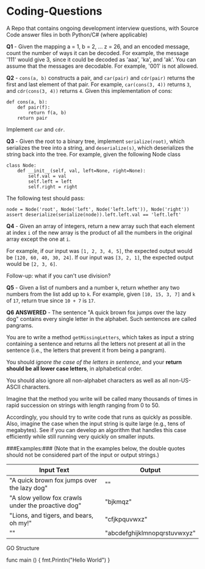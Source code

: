 # Coding-Questions
A Repo that contains ongoing development interview questions, with Source Code answer files in both Python/C# (where applicable)

**Q1** - Given the mapping a = 1, b = 2, ... z = 26, and an encoded message, count the number of ways it can be decoded.
For example, the message '111' would give 3, since it could be decoded as 'aaa', 'ka', and 'ak'.
You can assume that the messages are decodable. For example, '001' is not allowed.

**Q2** - `cons(a, b)` constructs a pair, and `car(pair)` and `cdr(pair)` returns the first and last element of that pair. For example, `car(cons(3, 4))` returns `3`, and `cdr(cons(3, 4))` returns `4`.
Given this implementation of cons:
```
def cons(a, b):
    def pair(f):
        return f(a, b)
    return pair
```    
Implement `car` and `cdr`.

**Q3** - Given the root to a binary tree, implement `serialize(root)`, which serializes the tree into a string, and `deserialize(s)`, which deserializes the string back into the tree.
For example, given the following Node class
```
class Node:
    def __init__(self, val, left=None, right=None):
        self.val = val
        self.left = left
        self.right = right
```
The following test should pass:

`node = Node('root', Node('left', Node('left.left')), Node('right'))
assert deserialize(serialize(node)).left.left.val == 'left.left'`

**Q4** - Given an array of integers, return a new array such that each element at index `i` of the new array is the product of all the numbers in the original array except the one at `i`.

For example, if our input was `[1, 2, 3, 4, 5]`, the expected output would be `[120, 60, 40, 30, 24]`. If our input was `[3, 2, 1]`, the expected output would be `[2, 3, 6]`.

Follow-up: what if you can't use division?

**Q5** - Given a list of numbers and a number `k`, return whether any two numbers from the list add up to `k`.
For example, given `[10, 15, 3, 7]` and `k` of `17`, return true since `10 + 7` is `17`.


**Q6** **ANSWERED** - The sentence "A quick brown fox jumps over the lazy dog" contains every single letter in the alphabet. Such sentences are called pangrams.

You are to write a method `getMissingLetters`, which takes as input a string containing a sentence and returns all the letters not present at all in the sentence (i.e., the letters that prevent it from being a pangram).

You should *ignore the case of the letters in sentence*, and your **return should be all lower case letters**, in alphabetical order.

You should also ignore all non-alphabet characters as well as all non-US-ASCII characters. 

Imagine that the method you write will be called many thousands of times in rapid succession on strings with length ranging from 0 to 50.

Accordingly, you should try to write code that runs as quickly as possible. Also, imagine the case when the input string is quite large (e.g., tens of megabytes). See if you can develop an algorithm that handles this case efficiently while still running very quickly on smaller inputs.

###Examples:### (Note that in the examples below, the double quotes should not be considered part of the input or output strings.)

| Input Text | Output |
| --- | --- |
| "A quick brown fox jumps over the lazy dog" | "" |
| "A slow yellow fox crawls under the proactive dog" | "bjkmqz" |
| "Lions, and tigers, and bears, oh my!" | "cfjkpquvwxz" |
| "" | "abcdefghijklmnopqrstuvwxyz" |

GO Structure

func main () {
    fmt.Println("Hello World") 
}